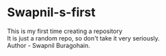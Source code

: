 # Swapnil-s-first
This is my first time creating a repository
<br>
It is just a random repo, so don't take it very seriously.
<br>
Author - Swapnil Buragohain.
